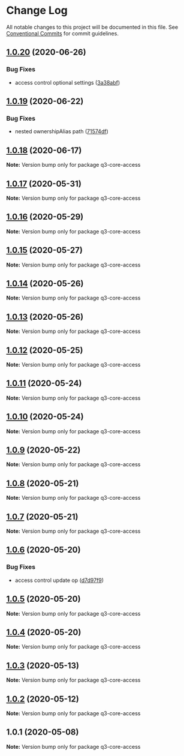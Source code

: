 # Change Log

All notable changes to this project will be documented in this file.
See [Conventional Commits](https://conventionalcommits.org) for commit guidelines.

## [1.0.20](https://github.com/3merge/q3-api/compare/q3-core-access@1.0.19...q3-core-access@1.0.20) (2020-06-26)


### Bug Fixes

* access control optional settings ([3a38abf](https://github.com/3merge/q3-api/commit/3a38abfeb3cc78a427ea237154adefba187115c3))





## [1.0.19](https://github.com/3merge/q3-api/compare/q3-core-access@1.0.18...q3-core-access@1.0.19) (2020-06-22)


### Bug Fixes

* nested ownershipAlias path ([71574df](https://github.com/3merge/q3-api/commit/71574dfbb41c9c44e3229cbdd73efb8f12282cec))





## [1.0.18](https://github.com/3merge/q3-api/compare/q3-core-access@1.0.17...q3-core-access@1.0.18) (2020-06-17)

**Note:** Version bump only for package q3-core-access





## [1.0.17](https://github.com/3merge/q3-api/compare/q3-core-access@1.0.16...q3-core-access@1.0.17) (2020-05-31)

**Note:** Version bump only for package q3-core-access





## [1.0.16](https://github.com/3merge/q3-api/compare/q3-core-access@1.0.15...q3-core-access@1.0.16) (2020-05-29)

**Note:** Version bump only for package q3-core-access





## [1.0.15](https://github.com/3merge/q3-api/compare/q3-core-access@1.0.14...q3-core-access@1.0.15) (2020-05-27)

**Note:** Version bump only for package q3-core-access





## [1.0.14](https://github.com/3merge/q3-api/compare/q3-core-access@1.0.13...q3-core-access@1.0.14) (2020-05-26)

**Note:** Version bump only for package q3-core-access





## [1.0.13](https://github.com/3merge/q3-api/compare/q3-core-access@1.0.12...q3-core-access@1.0.13) (2020-05-26)

**Note:** Version bump only for package q3-core-access





## [1.0.12](https://github.com/3merge/q3-api/compare/q3-core-access@1.0.11...q3-core-access@1.0.12) (2020-05-25)

**Note:** Version bump only for package q3-core-access





## [1.0.11](https://github.com/3merge/q3-api/compare/q3-core-access@1.0.10...q3-core-access@1.0.11) (2020-05-24)

**Note:** Version bump only for package q3-core-access





## [1.0.10](https://github.com/3merge/q3-api/compare/q3-core-access@1.0.9...q3-core-access@1.0.10) (2020-05-24)

**Note:** Version bump only for package q3-core-access





## [1.0.9](https://github.com/3merge/q3-api/compare/q3-core-access@1.0.8...q3-core-access@1.0.9) (2020-05-22)

**Note:** Version bump only for package q3-core-access





## [1.0.8](https://github.com/3merge/q3-api/compare/q3-core-access@1.0.7...q3-core-access@1.0.8) (2020-05-21)

**Note:** Version bump only for package q3-core-access





## [1.0.7](https://github.com/3merge/q3-api/compare/q3-core-access@1.0.6...q3-core-access@1.0.7) (2020-05-21)

**Note:** Version bump only for package q3-core-access





## [1.0.6](https://github.com/3merge/q3-api/compare/q3-core-access@1.0.5...q3-core-access@1.0.6) (2020-05-20)


### Bug Fixes

* access control update op ([d7d97f9](https://github.com/3merge/q3-api/commit/d7d97f908e73238757ebd1fcab5ab8505cb11949))





## [1.0.5](https://github.com/3merge/q3-api/compare/q3-core-access@1.0.4...q3-core-access@1.0.5) (2020-05-20)

**Note:** Version bump only for package q3-core-access





## [1.0.4](https://github.com/3merge/q3-api/compare/q3-core-access@1.0.3...q3-core-access@1.0.4) (2020-05-20)

**Note:** Version bump only for package q3-core-access





## [1.0.3](https://github.com/3merge/q3-api/compare/q3-core-access@1.0.2...q3-core-access@1.0.3) (2020-05-13)

**Note:** Version bump only for package q3-core-access





## [1.0.2](https://github.com/3merge/q3-api/compare/q3-core-access@1.0.1...q3-core-access@1.0.2) (2020-05-12)

**Note:** Version bump only for package q3-core-access





## 1.0.1 (2020-05-08)

**Note:** Version bump only for package q3-core-access
